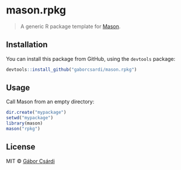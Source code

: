 
# mason.rpkg

> A generic R package template for [Mason](https://github.com/gaborcsardi/mason).

## Installation

You can install this package from GitHub, using the `devtools` package:

```r
devtools::install_github("gaborcsardi/mason.rpkg")
```

## Usage

Call Mason from an empty directory:

```r
dir.create("mypackage")
setwd("mypackage")
library(mason)
mason("rpkg")
```

## License

MIT © [Gábor Csárdi](https://github.com/gaborcsardi)
